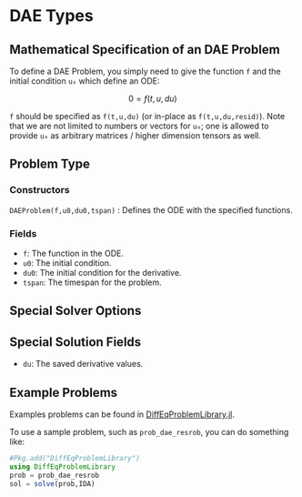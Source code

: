 # DAE Types

## Mathematical Specification of an DAE Problem

To define a DAE Problem, you simply need to give the function ``f`` and the initial
condition ``u₀`` which define an ODE:

```math
0 = f(t,u,du)
```

`f` should be specified as `f(t,u,du)` (or in-place as `f(t,u,du,resid)`).
Note that we are not limited to numbers or vectors for `u₀`; one is allowed to
provide `u₀` as arbitrary matrices / higher dimension tensors as well.

## Problem Type

### Constructors

`DAEProblem(f,u0,du0,tspan)` : Defines the ODE with the specified functions.

### Fields

* `f`: The function in the ODE.
* `u0`: The initial condition.
* `du0`: The initial condition for the derivative.
* `tspan`: The timespan for the problem.

## Special Solver Options

## Special Solution Fields

* `du`: The saved derivative values.

## Example Problems

Examples problems can be found in [DiffEqProblemLibrary.jl](https://github.com/JuliaDiffEq/DiffEqProblemLibrary.jl/blob/master/src/dae_premade_problems.jl).

To use a sample problem, such as `prob_dae_resrob`, you can do something like:

```julia
#Pkg.add("DiffEqProblemLibrary")
using DiffEqProblemLibrary
prob = prob_dae_resrob
sol = solve(prob,IDA)
```
